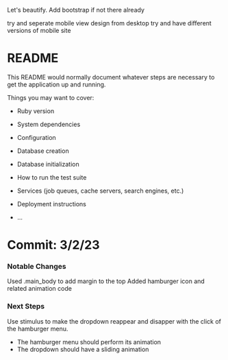 Let's beautify.
Add bootstrap if not there already

try and seperate mobile view design from desktop
try and have different versions of mobile site
# README

This README would normally document whatever steps are necessary to get the
application up and running.

Things you may want to cover:

* Ruby version

* System dependencies

* Configuration

* Database creation

* Database initialization

* How to run the test suite

* Services (job queues, cache servers, search engines, etc.)

* Deployment instructions

* ...

# Commit: 3/2/23
### Notable Changes
Used .main_body to add margin to the top
Added hamburger icon and related animation code

### Next Steps
Use stimulus to make the dropdown reappear and disapper with the click of the hamburger menu.
- The hamburger menu should perform its animation
- The dropdown should have a sliding animation
